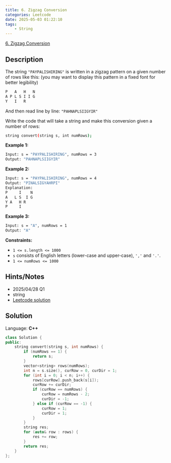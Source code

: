```yaml
---
title: 6. Zigzag Conversion
categories: Leetcode
date: 2025-05-03 01:22:10
tags:
    - String
---
```


[6. Zigzag Conversion](https://leetcode.com/problems/zigzag-conversion/description/?envType=company&envId=google&favoriteSlug=google-three-months)

## Description

The string <code>"PAYPALISHIRING"</code> is written in a zigzag pattern on a given number of rows like this: (you may want to display this pattern in a fixed font for better legibility)

```bash
P   A   H   N
A P L S I I G
Y   I   R
```

And then read line by line: <code>"PAHNAPLSIIGYIR"</code>

Write the code that will take a string and make this conversion given a number of rows:

```bash
string convert(string s, int numRows);
```

**Example 1:**

```bash
Input: s = "PAYPALISHIRING", numRows = 3
Output: "PAHNAPLSIIGYIR"
```

**Example 2:**

```bash
Input: s = "PAYPALISHIRING", numRows = 4
Output: "PINALSIGYAHRPI"
Explanation:
P     I    N
A   L S  I G
Y A   H R
P     I
```

**Example 3:**

```bash
Input: s = "A", numRows = 1
Output: "A"
```

**Constraints:**

- <code>1 <= s.length <= 1000</code>
- <code>s</code> consists of English letters (lower-case and upper-case), <code>','</code> and <code>'.'</code>.
- <code>1 <= numRows <= 1000</code>

## Hints/Notes

- 2025/04/28 Q1
- string
- [Leetcode solution](https://leetcode.com/problems/zigzag-conversion/editorial)

## Solution

Language: **C++**

```C++
class Solution {
public:
    string convert(string s, int numRows) {
        if (numRows == 1) {
            return s;
        }
        vector<string> rows(numRows);
        int n = s.size(), curRow = 0, curDir = 1;
        for (int i = 0; i < n; i++) {
            rows[curRow].push_back(s[i]);
            curRow += curDir;
            if (curRow == numRows) {
                curRow = numRows - 2;
                curDir = -1;
            } else if (curRow == -1) {
                curRow = 1;
                curDir = 1;
            }
        }
        string res;
        for (auto& row : rows) {
            res += row;
        }
        return res;
    }
};
```
